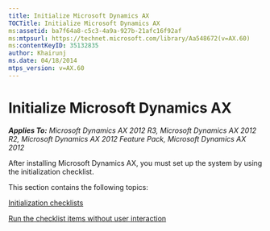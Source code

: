```yaml
---
title: Initialize Microsoft Dynamics AX
TOCTitle: Initialize Microsoft Dynamics AX
ms:assetid: ba7f64a8-c5c3-4a9a-927b-21afc16f92af
ms:mtpsurl: https://technet.microsoft.com/library/Aa548672(v=AX.60)
ms:contentKeyID: 35132835
author: Khairunj
ms.date: 04/18/2014
mtps_version: v=AX.60
---
```


# Initialize Microsoft Dynamics AX 


_**Applies To:** Microsoft Dynamics AX 2012 R3, Microsoft Dynamics AX 2012 R2, Microsoft Dynamics AX 2012 Feature Pack, Microsoft Dynamics AX 2012_

After installing Microsoft Dynamics AX, you must set up the system by using the initialization checklist.

This section contains the following topics:

[Initialization checklists](initialization-checklists.md)

[Run the checklist items without user interaction](run-the-checklist-items-without-user-interaction.md)

  


